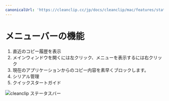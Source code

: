 ```yaml
---
canonicalUrl: 'https://cleanclip.cc/jp/docs/cleanclip/mac/features/statusbar_marked'
---
```


# メニューバーの機能

1. 直近のコピー履歴を表示
2. メインウィンドウを開くには左クリック、メニューを表示するには右クリック
3. 現在のアプリケーションからのコピー内容を素早くブロックします。
4. シリアル管理
5. クイックスタートガイド

![cleanclip ステータスバー](/images/statusbar_marked.png)